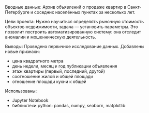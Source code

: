 Вводные данные: 
Архив объявлений о продаже квартир в Санкт-Петербурге и соседних населённых пунктах за несколько лет. 

Цели проекта: 
Нужно научиться определять рыночную стоимость объектов недвижимости, задача — установить параметры. 
Это позволит построить автоматизированную систему: она отследит аномалии и мошенническую деятельность.

Выводы: 
Проведено первичное исследование данных. 
Добавлены новые признаки: 
- цена квадратного метра
- день недели, месяц и год публикации объявления
- этаж квартиры (первый, последний, другой)
- соотношение жилой и общей площади
- отношение площади кухни к общей

Использованы: 
- Jupyter Notebook
- библиотеки python: pandas, numpy, seaborn, matplotlib